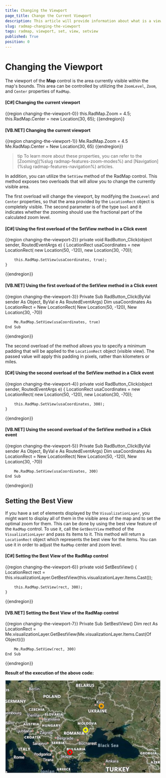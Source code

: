 ```yaml
---
title: Changing the Viewport
page_title: Change the Current Viewport
description: This article will provide information about what is a viewport and how to change it.
slug: radmap-changing-the-viewport
tags: radmap, viewport, set, view, setview
published: True
position: 0
---
```


# Changing the Viewport

The viewport of the __Map__ control is the area currently visible within the map's bounds. This area can be controlled by utilizing the `ZoomLevel`, `Zoom`, and `Center` properties of `RadMap`.

#### __[C#] Changing the current viewport__
{{region changing-the-viewport-0}}
    this.RadMap.Zoom = 4.5;
    this.RadMap.Center = new Location(30, 65);
{{endregion}}

#### __[VB.NET] Changing the current viewport__
{{region changing-the-viewport-1}}
    Me.RadMap.Zoom = 4.5
    Me.RadMap.Center = New Location(30, 65)
{{endregion}}

>tip To learn more about these properties, you can refer to the [Zooming](%slug radmap-features-zoom-modes%) and [Navigation](%slug radmap-features-navigation%) articles.

In addition, you can utilize the `SetView` method of the RadMap control. This method exposes two overloads that will allow you to change the currently visible area. 

The first overload will change the viewport, by modifying the `ZoomLevel` and `Center` properties, so that the area provided by the `LocationRect` object is completely visible. The second parameter is of the type `bool` and it indicates whether the zooming should use the fractional part of the calculated zoom level.

#### __[C#] Using the first overload of the SetView method in a Click event__
{{region changing-the-viewport-2}}
    private void RadButton_Click(object sender, RoutedEventArgs e)
    {
        LocationRect usaCoordinates = new LocationRect(
            new Location(50, -120),
            new Location(30, -70));

        this.RadMap.SetView(usaCoordinates, true);
    }
{{endregion}}

#### __[VB.NET] Using the first overload of the SetView method in a Click event__
{{region changing-the-viewport-3}}
    Private Sub RadButton_Click(ByVal sender As Object, ByVal e As RoutedEventArgs)
        Dim usaCoordinates As LocationRect = New LocationRect(
            New Location(50, -120),
            New Location(30, -70))
        
        Me.RadMap.SetView(usaCoordinates, true)
    End Sub
{{endregion}}

The second overload of the method allows you to specify a minimum padding that will be applied to the `LocationRect` object (visible view). The passed value will apply this padding in pixels, rather than kilometers or miles.

#### __[C#] Using the second overload of the SetView method in a Click event__
{{region changing-the-viewport-4}}
    private void RadButton_Click(object sender, RoutedEventArgs e)
    {
        LocationRect usaCoordinates = new LocationRect(
            new Location(50, -120),
            new Location(30, -70));

        this.RadMap.SetView(usaCoordinates, 300);
    }
{{endregion}}

#### __[VB.NET] Using the second overload of the SetView method in a Click event__
{{region changing-the-viewport-5}}
    Private Sub RadButton_Click(ByVal sender As Object, ByVal e As RoutedEventArgs)
        Dim usaCoordinates As LocationRect = New LocationRect(
            New Location(50, -120),
            New Location(30, -70))
        
        Me.RadMap.SetView(usaCoordinates, 300)
    End Sub
{{endregion}}

## Setting the Best View

If you have a set of elements displayed by the `VisualizationLayer`, you might want to display all of them in the visible area of the map and to set the optimal zoom for them. This can be done by using the best view feature of the `RadMap` control. To use it, call the `GetBestView` method of the `VisualizationLayer` and pass its items to it. This method will return a `LocationRect` object which represents the best view for the items. You can use it in order to adjust the `RadMap` center and zoom level.

#### __[C#] Setting the Best View of the RadMap control__
{{region changing-the-viewport-6}}
    private void SetBestView()
	{
	    LocationRect rect = this.visualizationLayer.GetBestView(this.visualizationLayer.Items.Cast<object>());
	    
        this.RadMap.SetView(rect, 300);
	}
{{endregion}}

#### __[VB.NET] Setting the Best View of the RadMap control__
{{region changing-the-viewport-7}}
    Private Sub SetBestView()
        Dim rect As LocationRect = Me.visualizationLayer.GetBestView(Me.visualizationLayer.Items.Cast(Of Object)())

        Me.RadMap.SetView(rect, 300)
    End Sub
{{endregion}}

__Result of the execution of the above code:__

![Best View for the VisualizationLayer](images/radmap-changing-the-viewport-best-view.png)
